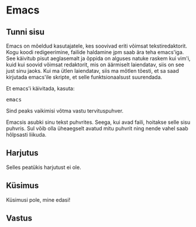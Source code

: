 # Emacs

## Tunni sisu

Emacs on mõeldud kasutajatele, kes soovivad eriti võimsat tekstiredaktorit. Kogu koodi redigeerimine, failide haldamine jpm saab ära teha emacs'iga. See käivitub pisut aeglasemalt ja õppida on alguses natuke raskem kui vim'i, kuid kui soovid võimsat redaktorit, mis on äärmiselt laiendatav, siis on see just sinu jaoks. Kui ma ütlen laiendatav, siis ma mõtlen tõesti, et sa saad kirjutada emacs'ile skripte, et selle funktsionaalsust suurendada.

Et emacs'i käivitada, kasuta:

<pre>emacs</pre>

Sind peaks vaikimisi võtma vastu tervituspuhver. 

Emacsis asubki sinu tekst puhvrites. Seega, kui avad faili, hoitakse selle sisu puhvris. Sul võib olla üheaegselt avatud mitu puhvrit ning nende vahel saab hõlpsasti liikuda.

## Harjutus

Selles peatükis harjutust ei ole.

## Küsimus

Küsimusi pole, mine edasi!

## Vastus


